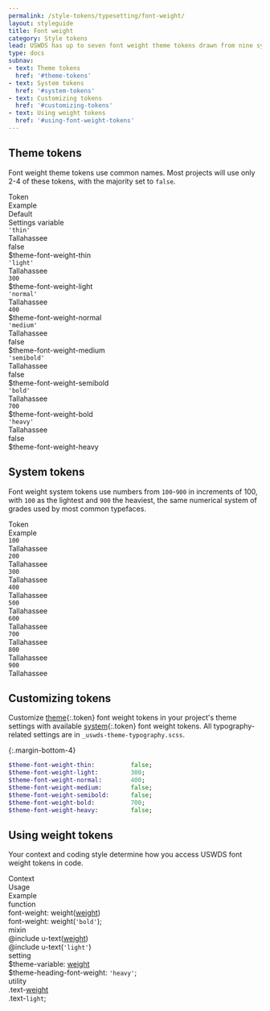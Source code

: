 ```yaml
---
permalink: /style-tokens/typesetting/font-weight/
layout: styleguide
title: Font weight
category: Style tokens
lead: USWDS has up to seven font weight theme tokens drawn from nine system tokens.
type: docs
subnav:
- text: Theme tokens
  href: '#theme-tokens'
- text: System tokens
  href: '#system-tokens'
- text: Customizing tokens
  href: '#customizing-tokens'
- text: Using weight tokens
  href: '#using-font-weight-tokens'
---
```


## Theme tokens
Font weight theme tokens use common names. Most projects will use only 2-4 of these tokens, with the majority set to `false`.

<div class="bg-white radius-md border padding-x-2 padding-top-1 padding-bottom-2px font-mono-3">
  <div class="grid-row grid-gap flex-align-center margin-bottom-2 padding-bottom-1 border-bottom-2px text-bold">
    <div class="grid-col-2 text-700 font-sans-1">Token</div>
    <div class="grid-col-4 text-700 font-sans-1">Example</div>
    <div class="grid-col-2 text-700 font-sans-1">Default</div>
    <div class="grid-col-fill text-700 font-sans-1">Settings variable</div>
  </div>
  <div class="grid-row grid-gap flex-align-center padding-bottom-2 margin-bottom-2 border-bottom border-gray-10">
    <div class="grid-col-2"><code>'thin'</code></div>
    <div class="grid-col-4 font-sans-8 text-100">Tallahassee</div>
    <div class="grid-col-2">false</div>
    <div class="grid-col-fill font-mono-3">$theme-font-weight-thin</div>
  </div>
  <div class="grid-row grid-gap flex-align-center padding-bottom-2 margin-bottom-2 border-bottom border-gray-10">
    <div class="grid-col-2"><code>'light'</code></div>
    <div class="grid-col-4 font-sans-8 text-300">Tallahassee</div>
    <div class="grid-col-2"><code>300</code></div>
    <div class="grid-col-fill font-mono-3">$theme-font-weight-light</div>
  </div>
  <div class="grid-row grid-gap flex-align-center padding-bottom-2 margin-bottom-2 border-bottom border-gray-10">
    <div class="grid-col-2 font-sans-3"><code>'normal'</code></div>
    <div class="grid-col-4 text-400 font-sans-3 font-sans-8">Tallahassee</div>
    <div class="grid-col-2"><code>400</code></div>
    <div class="grid-col-fill font-mono-3">$theme-font-weight-normal</div>
  </div>
  <div class="grid-row grid-gap flex-align-center padding-bottom-2 margin-bottom-2 border-bottom border-gray-10">
    <div class="grid-col-2 font-sans-3"><code>'medium'</code></div>
    <div class="grid-col-4 text-500 font-sans-3 font-sans-8">Tallahassee</div>
    <div class="grid-col-2">false</div>
    <div class="grid-col-fill font-mono-3">$theme-font-weight-medium</div>
  </div>
  <div class="grid-row grid-gap flex-align-center padding-bottom-2 margin-bottom-2 border-bottom border-gray-10">
    <div class="grid-col-2 font-sans-3"><code>'semibold'</code></div>
    <div class="grid-col-4 text-600 font-sans-3 font-sans-8">Tallahassee</div>
    <div class="grid-col-2">false</div>
    <div class="grid-col-fill font-mono-3">$theme-font-weight-semibold</div>
  </div>
  <div class="grid-row grid-gap flex-align-center padding-bottom-2 margin-bottom-2 border-bottom border-gray-10">
    <div class="grid-col-2 font-sans-3"><code>'bold'</code></div>
    <div class="grid-col-4 text-700 font-sans-3 font-sans-8">Tallahassee</div>
    <div class="grid-col-2"><code>700</code></div>
    <div class="grid-col-fill font-mono-3">$theme-font-weight-bold</div>
  </div>
  <div class="grid-row grid-gap flex-align-center padding-bottom-2">
    <div class="grid-col-2 font-sans-3"><code>'heavy'</code></div>
    <div class="grid-col-4 text-900 font-sans-3 font-sans-8">Tallahassee</div>
    <div class="grid-col-2">false</div>
    <div class="grid-col-fill font-mono-3">$theme-font-weight-heavy</div>
  </div>
</div>

## System tokens
Font weight system tokens use numbers from `100`-`900` in increments of 100, with `100` as the lightest and `900` the heaviest, the same numerical system of grades used by most common typefaces.

<div class="bg-white radius-md border padding-x-2 padding-top-1 padding-bottom-2px font-mono-3">
  <div class="grid-row grid-gap flex-align-center margin-bottom-2 padding-bottom-1 border-bottom-2px text-bold">
    <div class="grid-col-2 text-700 font-sans-1">Token</div>
    <div class="grid-col-fill text-700 font-sans-1">Example</div>
  </div>
  <div class="grid-row grid-gap flex-align-center padding-bottom-2 margin-bottom-2 border-bottom border-gray-10">
    <div class="grid-col-2"><code>100</code></div>
    <div class="grid-col-fill font-sans-8 text-100">Tallahassee</div>
  </div>
  <div class="grid-row grid-gap flex-align-center padding-bottom-2 margin-bottom-2 border-bottom border-gray-10">
    <div class="grid-col-2"><code>200</code></div>
    <div class="grid-col-fill font-sans-8 text-200">Tallahassee</div>
  </div>
  <div class="grid-row grid-gap flex-align-center padding-bottom-2 margin-bottom-2 border-bottom border-gray-10">
    <div class="grid-col-2"><code>300</code></div>
    <div class="grid-col-fill font-sans-8 text-300">Tallahassee</div>
  </div>
  <div class="grid-row grid-gap flex-align-center padding-bottom-2 margin-bottom-2 border-bottom border-gray-10">
    <div class="grid-col-2"><code>400</code></div>
    <div class="grid-col-fill font-sans-8 text-400">Tallahassee</div>
  </div>
  <div class="grid-row grid-gap flex-align-center padding-bottom-2 margin-bottom-2 border-bottom border-gray-10">
    <div class="grid-col-2"><code>500</code></div>
    <div class="grid-col-fill font-sans-8 text-500">Tallahassee</div>
  </div>
  <div class="grid-row grid-gap flex-align-center padding-bottom-2 margin-bottom-2 border-bottom border-gray-10">
    <div class="grid-col-2"><code>600</code></div>
    <div class="grid-col-fill font-sans-8 text-600">Tallahassee</div>
  </div>
  <div class="grid-row grid-gap flex-align-center padding-bottom-2 margin-bottom-2 border-bottom border-gray-10">
    <div class="grid-col-2"><code>700</code></div>
    <div class="grid-col-fill font-sans-8 text-700">Tallahassee</div>
  </div>
  <div class="grid-row grid-gap flex-align-center padding-bottom-2 margin-bottom-2 border-bottom border-gray-10">
    <div class="grid-col-2"><code>800</code></div>
    <div class="grid-col-fill font-sans-8 text-800">Tallahassee</div>
  </div>
  <div class="grid-row grid-gap flex-align-center padding-bottom-2">
    <div class="grid-col-2"><code>900</code></div>
    <div class="grid-col-fill font-sans-8 text-900">Tallahassee</div>
  </div>
</div>

## Customizing tokens
Customize [theme](#theme-tokens){:.token} font weight tokens in your project's theme settings with available [system](#system-tokens){:.token} font weight tokens. All typography-related settings are in `_uswds-theme-typography.scss`.

{:.margin-bottom-4}
```sass
$theme-font-weight-thin:          false;
$theme-font-weight-light:         300;
$theme-font-weight-normal:        400;
$theme-font-weight-medium:        false;
$theme-font-weight-semibold:      false;
$theme-font-weight-bold:          700;
$theme-font-weight-heavy:         false;
```

## Using weight tokens
Your context and coding style determine how you access USWDS font weight tokens in code.

<div class="bg-white radius-md border padding-x-2 padding-top-1 padding-bottom-2px">
  <div class="grid-row grid-gap flex-align-center margin-bottom-1 padding-bottom-1 border-bottom-2px text-bold">
    <div class="grid-col-2 text-700 font-sans-1">Context</div>
    <div class="grid-col-5 text-700 font-sans-1">Usage</div>
    <div class="grid-col-5 text-700 font-sans-1">Example</div>
  </div>
  <div class="grid-row grid-gap flex-align-center padding-bottom-1 margin-bottom-1 border-bottom border-gray-10 font-mono-3">
    <div class="grid-col-2 text-bold font-sans-3">function
    </div>
    <div class="grid-col-5">font-weight: weight(<a href="{{ site.baseurl }}/style-tokens/typesetting/font-weight/" class="token">weight</a>)</div>
    <div class="grid-col-5">font-weight: weight(<code>'bold'</code>);</div>
  </div>
  <div class="grid-row grid-gap flex-align-center padding-bottom-1 margin-bottom-1 border-bottom border-gray-10 font-mono-3">
    <div class="grid-col-2 text-bold font-sans-3">
      mixin
    </div>
    <div class="grid-col-5">@include u-text(<a href="{{ site.baseurl }}/style-tokens/typesetting/font-weight/" class="token">weight</a>)</div>
    <div class="grid-col-5">@include u-text(<code>'light'</code>)</div>
  </div>
  <div class="grid-row grid-gap flex-align-center padding-bottom-1 margin-bottom-1 border-bottom border-gray-10 font-mono-3">
    <div class="grid-col-2 text-bold font-sans-3">setting</div>
    <div class="grid-col-5">$theme-variable: <a href="{{ site.baseurl }}/style-tokens/typesetting/font-weight/" class="token">weight</a></div>
    <div class="grid-col-5">$theme-heading-font-weight: <code>'heavy'</code>;</div>
  </div>
  <div class="grid-row grid-gap flex-align-center padding-bottom-1 font-mono-3">
    <div class="grid-col-2 text-bold font-sans-3">utility
    </div>
    <div class="grid-col-5">.text-<a href="{{ site.baseurl }}/style-tokens/typesetting/font-weight/" class="token">weight</a></div>
    <div class="grid-col-5">.text-<code>light</code>;</div>
  </div>
</div>

